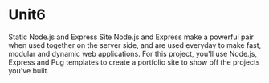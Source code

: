 # Unit6
Static Node.js and Express Site
Node.js and Express make a powerful pair when used together on the server side, and are used everyday to make fast, modular and dynamic web applications. For this project, you'll use Node.js, Express and Pug templates to create a portfolio site to show off the projects you've built.


